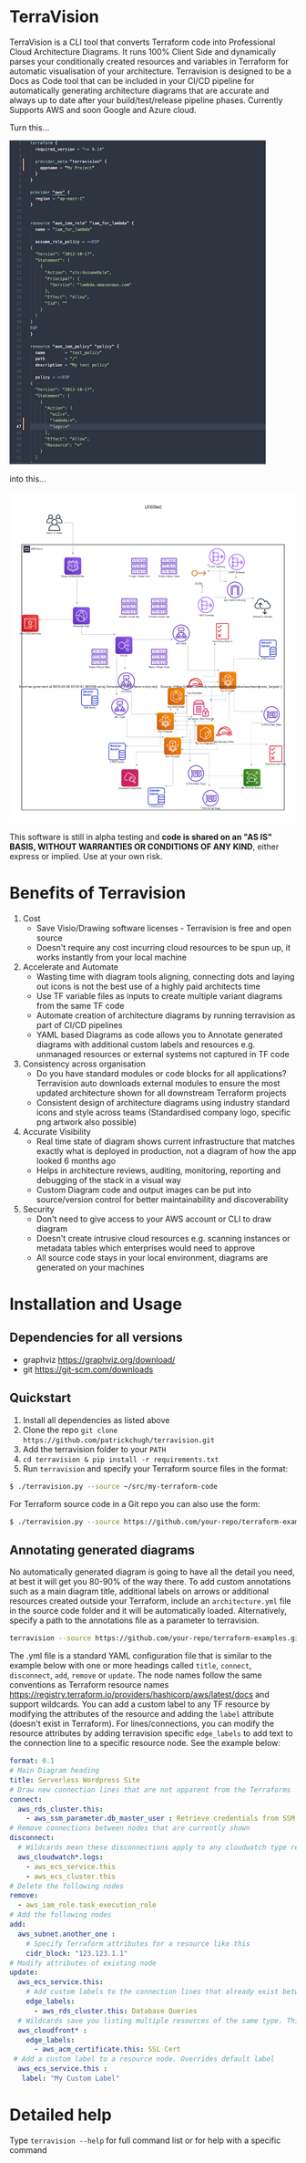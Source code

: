 # TerraVision
TerraVision is a CLI tool that converts Terraform code into Professional Cloud Architecture Diagrams. It runs  100% Client Side and dynamically parses your conditionally created resources and variables in Terraform for automatic visualisation of your architecture. Terravision is designed to be a Docs as Code tool that can be included in your CI/CD pipeline for automatically generating architecture diagrams that are accurate and always up to date after your build/test/release pipeline phases. Currently Supports AWS and soon Google and Azure cloud.

Turn this... 

![Terraform Code](./code.png "Turn Terraform code")

into this...

<img src="./architecture.dot.png" width="640" height="580">


This software is still in alpha testing and **code is shared on an "AS IS" BASIS, WITHOUT WARRANTIES OR CONDITIONS OF ANY KIND**, either express or implied. Use at your own risk.

# Benefits of Terravision
1. Cost
	- Save Visio/Drawing software licenses - Terravision is free and open source
	- Doesn't require any cost incurring cloud resources to be spun up, it works instantly from your local machine
2. Accelerate and Automate
	- Wasting time with diagram tools aligning, connecting dots and laying out icons is not the best use of a highly paid architects time
	- Use TF variable files as inputs to create multiple variant diagrams from the same TF code
	- Automate creation of architecture diagrams by running terravision as part of CI/CD pipelines
	- YAML based Diagrams as code allows you to Annotate generated diagrams with additional custom labels and resources  e.g. unmanaged resources or external systems not captured in TF code
3. Consistency across organisation
	- Do you have standard modules or code blocks for all applications? Terravision auto downloads external modules to ensure the most updated architecture shown for all downstream Terraform projects
	- Consistent design of architecture diagrams using industry standard icons and style across teams (Standardised company logo, specific png artwork also possible)
4. Accurate Visibility 
	- Real time state of diagram shows current infrastructure that matches exactly what is deployed in production, not a diagram of how the app looked 6 months ago
	- Helps in architecture reviews, auditing, monitoring, reporting and debugging of the stack in a visual way
	- Custom Diagram code and output images can be put into source/version control for better maintainability and discoverability
5. Security
	- Don't need to give access to your AWS account or CLI to draw diagram
	- Doesn't create intrusive cloud resources  e.g. scanning instances or metadata tables which enterprises would need to approve
    - All source code stays in your local environment, diagrams are generated on your machines

# Installation and Usage

## Dependencies for all versions
* graphviz https://graphviz.org/download/
* git https://git-scm.com/downloads

## Quickstart
1. Install all dependencies as listed above
2. Clone the repo ``git clone https://github.com/patrickchugh/terravision.git``
3. Add the terravision folder to your `PATH`  
4. ``cd terravision & pip install -r requirements.txt``
4. Run `terravision` and specify your Terraform source files in the format:
``` bash
$ ./terravision.py --source ~/src/my-terraform-code
```

For Terraform source code in a Git repo you can also use the form:
``` bash
$ ./terravision.py --source https://github.com/your-repo/terraform-examples.git
```

## Annotating generated diagrams
No automatically generated diagram is going to have all the detail you need, at best it will get you 80-90% of the way there. To add custom annotations such as a main diagram title, additional labels on arrows or additional resources created outside your Terraform, include an `architecture.yml` file in the source code folder and it will be automatically loaded. Alternatively, specify a path to the annotations file as a parameter to terravision. 

``` bash
terravision --source https://github.com/your-repo/terraform-examples.git --annotate /Users/me/MyDocuments/annotations.yml
```

The .yml file is a standard YAML configuration file that is similar to the example below with one or more headings called `title`, `connect`, `disconnect`, `add`, `remove` or `update`. The node names follow the same conventions as Terraform resource names https://registry.terraform.io/providers/hashicorp/aws/latest/docs and support wildcards. You can add a custom label to any TF resource by modifying the attributes of the resource and adding the `label` attribute (doesn't exist in Terraform). For lines/connections, you can modify the resource attributes by adding terravision specific `edge_labels` to add text to the connection line to a specific resource node. See the example below:

``` yaml
format: 0.1
# Main Diagram heading
title: Serverless Wordpress Site
# Draw new connection lines that are not apparent from the Terraforms
connect:
  aws_rds_cluster.this:
    - aws_ssm_parameter.db_master_user : Retrieve credentials from SSM
# Remove connections between nodes that are currently shown
disconnect:
  # Wildcards mean these disconnections apply to any cloudwatch type resource called logs
  aws_cloudwatch*.logs:
    - aws_ecs_service.this
    - aws_ecs_cluster.this
# Delete the following nodes
remove:
  - aws_iam_role.task_execution_role
# Add the following nodes
add:
  aws_subnet.another_one :
    # Specify Terraform attributes for a resource like this 
    cidr_block: "123.123.1.1"
# Modify attributes of existing node
update:
  aws_ecs_service.this:
    # Add custom labels to the connection lines that already exist between ECS->RDS
    edge_labels:
      - aws_rds_cluster.this: Database Queries
  # Wildcards save you listing multiple resources of the same type. This edge label is added to all CF->ACM connections.
  aws_cloudfront* :
    edge_labels:
      - aws_acm_certificate.this: SSL Cert
 # Add a custom label to a resource node. Overrides default label
  aws_ecs_service.this :
   label: "My Custom Label"

```

# Detailed help

Type ``terravision --help`` for full command list or for help with a specific command
